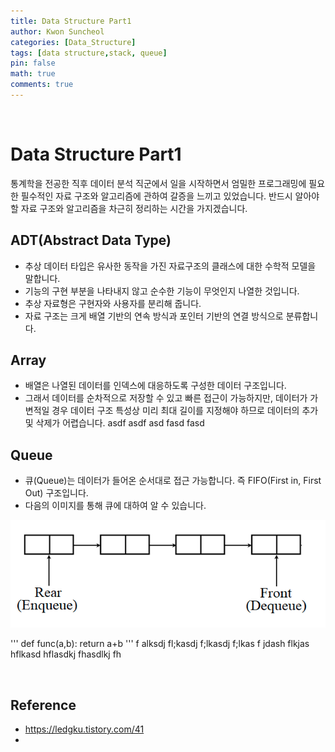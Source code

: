 ```yaml
---
title: Data Structure Part1
author: Kwon Suncheol
categories: [Data_Structure]
tags: [data structure,stack, queue]
pin: false
math: true
comments: true
---
```


<br>

# Data Structure Part1



 통계학을 전공한 직후 데이터 분석 직군에서 일을 시작하면서 엄밀한 프로그래밍에 필요한 필수적인 자료 구조와 알고리즘에 관하여 갈증을 느끼고 있었습니다. 반드시 알아야 할 자료 구조와 알고리즘을 차근히 정리하는 시간을 가지겠습니다.
 

## ADT(Abstract Data Type)

- 추상 데이터 타입은 유사한 동작을 가진 자료구조의 클래스에 대한 수학적 모델을 말합니다.
- 기능의 구현 부분을 나타내지 않고 순수한 기능이 무엇인지 나열한 것입니다.
- 추상 자료형은 구현자와 사용자를 분리해 줍니다.
- 자료 구조는 크게 배열 기반의 연속 방식과 포인터 기반의 연결 방식으로 분류합니다. 


## Array

- 배열은 나열된 데이터를 인덱스에 대응하도록 구성한 데이터 구조입니다.
- 그래서 데이터를 순차적으로 저장할 수 있고 빠른 접근이 가능하지만, 데이터가 가변적일 경우 데이터 구조 특성상 미리 최대 길이를 지정해야 하므로 데이터의 추가 및 삭제가 어렵습니다.
asdf asdf asd fasd fasd 


## Queue

- 큐(Queue)는 데이터가 들어온 순서대로 접근 가능합니다. 즉 FIFO(First in, First Out) 구조입니다. 
- 다음의 이미지를 통해 큐에 대하여 알 수 있습니다.

![Queue](/assets/img/post_img/Queue.png)

'''
def func(a,b):
	return a+b
'''
f alksdj fl;kasdj f;lkasdj f;lkas f
jdash flkjas hflkasd hflasdkj fhasdlkj fh


<br>


## Reference

- https://ledgku.tistory.com/41
- 

